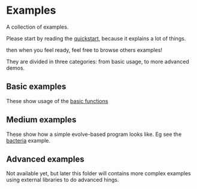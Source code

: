 # Examples

A collection of examples.

Please start by reading the [quickstart](https://github.com/daizoru/node-evolve/tree/master/examples/quickstart.coffee "quickstart"), because it explains a lot of things.

then when you feel ready, feel free to browse others examples!

They are divided in three categories: from basic usage, to more advanced demos.

## Basic examples

These show usage of the [basic functions](https://github.com/daizoru/node-evolve/tree/master/examples/basic "basic functions")

## Medium examples

These show how a simple evolve-based program looks like. 
Eg see the [bacteria](https://github.com/daizoru/node-evolve/tree/master/examples/medium/bacteria/bacteria.coffee "bacteria") example.

## Advanced examples

Not available yet, but later this folder will contains more complex examples using external libraries to do advanced hings.
